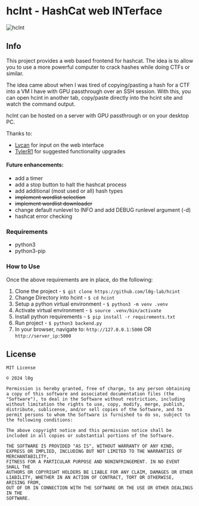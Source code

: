 # hcInt - HashCat web INTerface
![hcInt](images/image01.png)

## Info

This project provides a web based frontend for hashcat. The idea is to allow you to use a more powerful computer to crack hashes while doing CTFs or similar. 

The idea came about when I was tired of copying/pasting a hash for a CTF into a VM I have with GPU passthrough over an SSH session. With this, you can open hcint in another tab, copy/paste directly into the hcint site and watch the command output.

hcInt can be hosted on a server with GPU passthrough or on your desktop PC.

Thanks to:
- [Lycan](https://github.com/1yc4n0rn0t) for input on the web interface
- [TylerR1](https://github.com/trendingtrades) for suggested functionality upgrades

#### Future enhancements:
- add a timer
- add a stop button to halt the hashcat process
- add additional (most used or all) hash types
- ~~implement wordlist selection~~
- ~~implement wordlist downloader~~
- change default runlevel to INFO and add DEBUG runlevel argument (-d)
- hashcat error checking

### Requirements
- python3
- python3-pip

### How to Use
Once the above requirements are in place, do the following:

1. Clone the project - `$ git clone https://github.com/l0g-lab/hcint`
2. Change Directory into hcint - `$ cd hcint`
3. Setup a python virtual environment - `$ python3 -m venv .venv`
4. Activate virtual environment - `$ source .venv/bin/activate`
5. Install python requirements - `$ pip install -r requirements.txt`
6. Run project - `$ python3 backend.py`
7. In your browser, navigate to: `http://127.0.0.1:5000` OR `http://server_ip:5000`

## License

```
MIT License

© 2024 l0g

Permission is hereby granted, free of charge, to any person obtaining a copy of this software and associated documentation files (the "Software"), to deal in the Software without restriction, including without limitation the rights to use, copy, modify, merge, publish, distribute, sublicense, and/or sell copies of the Software, and to permit persons to whom the Software is furnished to do so, subject to the following conditions:

The above copyright notice and this permission notice shall be included in all copies or substantial portions of the Software.

THE SOFTWARE IS PROVIDED "AS IS", WITHOUT WARRANTY OF ANY KIND, EXPRESS OR IMPLIED, INCLUDING BUT NOT LIMITED TO THE WARRANTIES OF MERCHANTABILITY,
FITNESS FOR A PARTICULAR PURPOSE AND NONINFRINGEMENT. IN NO EVENT SHALL THE
AUTHORS OR COPYRIGHT HOLDERS BE LIABLE FOR ANY CLAIM, DAMAGES OR OTHER
LIABILITY, WHETHER IN AN ACTION OF CONTRACT, TORT OR OTHERWISE, ARISING FROM,
OUT OF OR IN CONNECTION WITH THE SOFTWARE OR THE USE OR OTHER DEALINGS IN THE
SOFTWARE.
```

